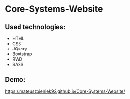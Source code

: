 # Core-Systems-Website



## Used technologies: 

* HTML
* CSS
* JQuery
* Bootstrap
* RWD
* SASS

## Demo:

https://mateuszbieniek92.github.io/Core-Systems-Website/